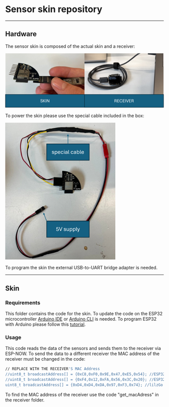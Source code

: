 # Sensor skin repository

---
## Hardware
The sensor skin is composed of the actual skin and a receiver:

<img src="https://github.com/DavideDAlessandri/Sensor_Skin/blob/main/Skin/pic/Picture1.png" width="650">

To power the skin please use the special cable included in the box:

<img src="https://github.com/DavideDAlessandri/Sensor_Skin/blob/main/Skin/pic/Picture2.png" width="350">

To program the skin the external USB-to-UART bridge adapter is needed.

---
## Skin
### Requirements
This folder contains the code for the skin. To update the code on the ESP32 microcontroller [Arduino IDE](https://www.arduino.cc/en/software) or  [Arduino CLI](https://www.arduino.cc/pro/software-pro-cli/) is needed. To program ESP32 with Arduino please follow this [tutorial](https://shop.m5stack.com/blogs/news/step-by-step-guide-how-to-program-esp32-with-arduino-ide).

### Usage
This code reads the data of the sensors and sends them to the receiver via ESP-NOW. To send the data to a different receiver the MAC address of the receiver must be changed in the code:

  ```bash
  // REPLACE WITH THE RECEIVER'S MAC Address
//uint8_t broadcastAddress[] = {0xC8,0xF0,0x9E,0x47,0xE5,0x54}; //ESP32
//uint8_t broadcastAddress[] = {0xF4,0x12,0xFA,0x56,0x3C,0x20}; //ESP32 s3
uint8_t broadcastAddress[] = {0xD4,0xD4,0xDA,0x97,0xF3,0x74}; //lilzGo Lite
  ```
  
To find the MAC address of the receiver use the code "get_macAdress" in the receiver folder.